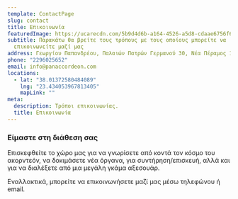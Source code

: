 ```yaml
---
template: ContactPage
slug: contact
title: Επικοινωνία
featuredImage: https://ucarecdn.com/5b9d4d6b-a164-4526-a5d8-cdaae6756f6d/
subtitle: Παρακάτω θα βρείτε τους τρόπους με τους οποίους μπορείτε να
  επικοινωνείτε μαζί μας
address: Γεωργίου Παπανδρέου, Παλαιών Πατρών Γερμανού 30, Νέα Πέραμος 190 06
phone: "2296025652"
email: info@panaccordeon.com
locations:
  - lat: "38.01372580484089"
    lng: "23.434053967813405"
    mapLink: ""
meta:
  description: Τρόποι επικοινωνίας.
  title: Επικοινωνία
---
```

### Είμαστε στη διάθεση σας

Επισκεφθείτε το χώρο μας για να γνωρίσετε από κοντά τον κόσμο του ακορντεόν, να δοκιμάσετε νέα όργανα, για συντήρηση/επισκευή, αλλά και για να διαλέξετε από μια μεγάλη γκάμα αξεσουάρ. 

Εναλλακτικά, μπορείτε να επικοινωνήσετε μαζί μας μέσω τηλεφώνου ή email.